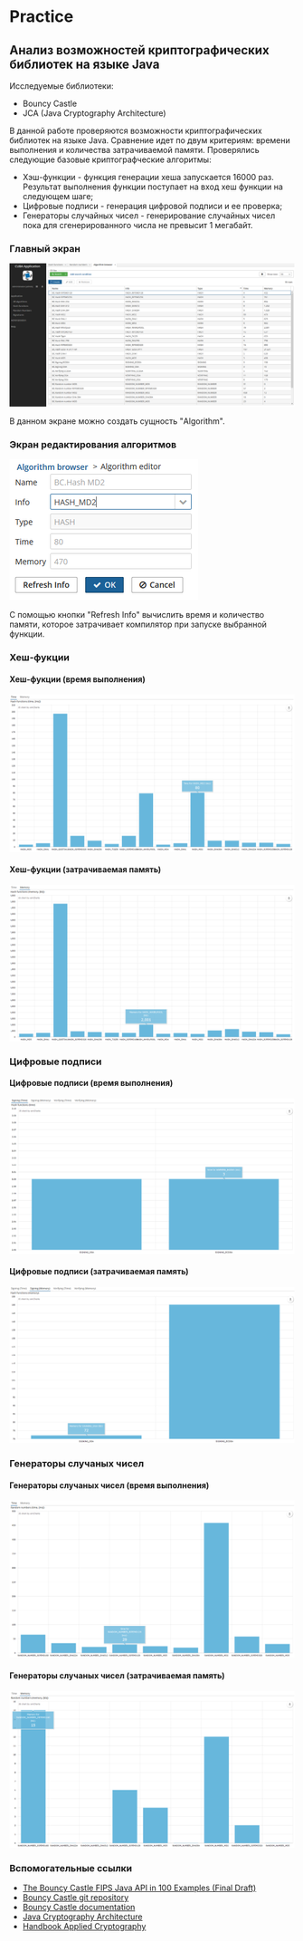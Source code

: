 # Practice
## Анализ возможностей криптографических библиотек на языке Java
Исследуемые библиотеки:
* Bouncy Castle
* JCA (Java Cryptography Architecture)

В данной работе проверяются возможности криптографических библиотек на языке Java. Сравнение идет по двум критериям: времени выполнения и количества затрачиваемой памяти.
Проверялись следующие базовые криптографческие алгоритмы:
* Хэш-функции - функция генерации хеша запускается 16000 раз. Результат выполнения функции поступает на вход хеш функции на следующем шаге;
* Цифровые подписи - генерация цифровой подписи и ее проверка;
* Генераторы случайных чисел - генерирование случайных чисел пока для сгенерированного числа не превысит 1 мегабайт.

### Главный экран
![](images/main-screen.PNG)

В данном экране можно создать сущность "Algorithm".
### Экран редактирования алгоритмов
![](images/editor.PNG)

С помощью кнопки "Refresh Info" вычислить время и количество памяти, которое затрачивает компилятор при запуске выбранной функции.
### Хеш-фукции
#### Хеш-фукции (время выполнения)
![](images/hash-functions-time.PNG)
#### Хеш-фукции (затрачиваемая память)
![](images/hash-functions-memory.PNG)
### Цифровые подписи
#### Цифровые подписи (время выполнения)
![](images/sign-time.PNG)
#### Цифровые подписи (затрачиваемая память)
![](images/sign-memory.PNG)
### Генераторы случаных чисел
#### Генераторы случаных чисел (время выполнения)
![](images/random-time.PNG)
#### Генераторы случаных чисел (затрачиваемая память)
![](images/random-memory.PNG)

### Вспомогательные ссылки
* [The Bouncy Castle FIPS Java API in 100 Examples (Final Draft)](https://www.bouncycastle.org/fips-java/BCFipsIn100.pdf)
* [Bouncy Castle git repository](https://github.com/bcgit/bc-java)
* [Bouncy Castle documentation](https://www.bouncycastle.org/documentation.html)
* [Java Cryptography Architecture](https://github.com/dsiproject/krypton)
* [Handbook Applied Cryptography](https://doc.lagout.org/network/3_Cryptography/CRC%20Press%20-%20Handbook%20of%20applied%20Cryptography.pdf)
